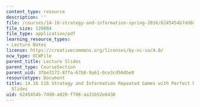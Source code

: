 ```yaml
---
content_type: resource
description: ''
file: /courses/14-16-strategy-and-information-spring-2016/6245454b7dd0a020f706aa31b52e6430_MIT14_16S16_Repeated.pdf
file_size: 120884
file_type: application/pdf
learning_resource_types:
- Lecture Notes
license: https://creativecommons.org/licenses/by-nc-sa/4.0/
ocw_type: OCWFile
parent_title: Lecture Slides
parent_type: CourseSection
parent_uid: 3fbe3172-87fa-67b8-9a61-0ce3cd50dbe0
resourcetype: Document
title: 14.16 S16 Strategy and Information Repeated Games with Perfect Monitoring Lecture
  Slides
uid: 6245454b-7dd0-a020-f706-aa31b52e6430
---
```

